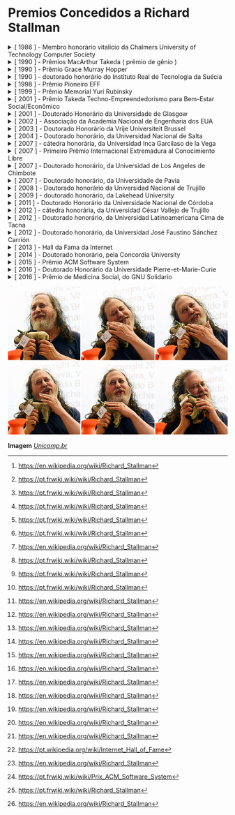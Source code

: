 # Premios Concedidos a Richard Stallman

<details> 
    <summary markdown="span">
        [ 1986 ] - Membro honorário vitalício da Chalmers University of Technology Computer Society
    </summary>

- **Ano da entrega:** 1986 [^4]
- **Local da entrega:** Chalmers University of Technology, Gotemburgo - Suécia
- **Motivo da premiação:** "Reconhecimento após palesta"

</details>

<details> 
    <summary markdown="span">
        [ 1990 ] - Prêmios MacArthur Takeda ( prêmio de gênio )
    </summary>

- **Ano da entrega:** 1990 [^1]
- **Local da entrega:** Fundação MacArthur
- **Motivo da premiação:** "Anualmente 20 a 30 americanos são reconhecidos por serem inteligentes, criativos, motivados e realizando um trabalho importante"

</details>

<details>
    <summary markdown="span">
        [ 1990 ] - Prêmio Grace Murray Hopper
    </summary>

- **Ano da entrega:** 1990 [^1]
- **Local da entrega:** Cidade de Nova Yorque
- **Motivo da premiação:** "Por seu trabalho inovador no desenvolvimento do editor extensível Emacs"

</details>

<details>
    <summary markdown="span">
        [ 1990 ] - doutorado honorário do Instituto Real de Tecnologia da Suécia 
    </summary>

- **Ano da entrega:** 1990 [^1]
- **Motivo da premiação:** Por seu trabalho inovador no desenvolvimento do editor extensível Emacs

</details>

<details>
    <summary markdown="span">
        [ 1998 ] - Prêmio Pioneiro EFF
    </summary>

- **Ano da entrega:** 1998 [^1]
- **Local da entrega:** Washington, Estados Unidos
- **Motivo da premiação:**"É uma distinção anual para pessoas que contribuíram significativamente para a capacitação de indivíduos por meio da TI"

</details>

<details>
    <summary markdown="span">
        [ 1999 ] - Prêmio Memorial Yuri Rubinsky
    </summary>

- **Ano da entrega:** 1999 [^1]
- **Local da entrega:** The Web Conference
- **Motivo da premiação:** De acordo com a fundação, é dado "a um indivíduo que contribuiu, através de uma vida inteira de esforços, para cuidar e alimentar a infraestrutura global de informação"

</details>

<details>
    <summary markdown="span">
        [ 2001 ] - Prêmio Takeda Techno-Empreendedorismo para Bem-Estar Social/Econômico
    </summary>

- **Ano da entrega:** 2001 [^4]
- **Local da entrega:** Japão 
- **Motivo da premiação:** "Por iniciar o movimento do software livre e liderar o desenvolvimento do sistema operacional GNU"

</details>

<details>
    <summary markdown="span">
        [ 2001 ] - Doutorado Honorário da Universidade de Glasgow
    </summary>

- **Ano da entrega:** 2001 [^1]
- **Local da entrega:** Glasgow, Escócia
- **Motivo da premiação:** "Título conquistado"

</details>

<details>
    <summary markdown="span">
        [ 2002 ] - Associação da Academia Nacional de Engenharia dos EUA 
    </summary>

- **Ano da entrega:** 2002 [^1]
- **Local da entrega:** 2101 Constitution Ave NW, Washington, DC , EUA
- **Motivo da premiação:** "Por iniciar o projeto GNU, que produziu ferramentas de software influentes e não proprietárias, e por fundar o movimento do software livre"

</details>

<details>
    <summary markdown="span">
        [ 2003 ] - Doutorado Honorário da Vrije Universiteit Brussel
    </summary>

- **Ano da entrega:** 2003 [^1]
- **Local da entrega:** Bruxelas, Bélgica
- **Motivo da premiação:** "Título conquistado"

</details>

<details>
    <summary markdown="span">
        [ 2004 ] - Doutorado honorário, da Universidad Nacional de Salta 
    </summary>

- **Ano da entrega:** 2004 [^4]
- **Local da entrega:** Salta Argentina
- **Motivo da premiação:** "Título conquistado"

</details>

<details>
    <summary markdown="span">
        [ 2007 ] - cátedra honorária, da Universidad Inca Garcilaso de la Vega
    </summary>

- **Ano da entrega:** 2007 [^4]
- **Local da entrega:** San Borja, Perú
- **Motivo da premiação:** "Título conquistado"

</details>

<details>
    <summary markdown="span">
        [ 2007 ] - Primeiro Prêmio Internacional Extremadura al Conocimiento Libre
    </summary>

 - **Ano da entrega:** 2007 [^4]
 - **Local da entrega:** Badajoz, Espanha
- **Motivo da premiação:** "Por ser a figura mais importante no movimento do software livre"

</details>

<details>
    <summary markdown="span">
        [ 2007 ] - Doutorado honorário, da Universidad de Los Angeles de Chimbote 
    </summary>

- **Ano da Entrega:** 2007
- **Local da entrega:** Chimbote, Peru [^4].
- **Motivo da premiação:** "Título conquistado"

</details>

<details>
    <summary markdown="span">
        [ 2007 ] - Doutorado honorário, da Universidade de Pavia
    </summary>

- **Ano da Entrega:** 2007
- **Local da entrega:** Lombardia, Itália [^4].
- **Motivo da premiação:** "Título conquistado"

</details>

<details>
    <summary markdown="span">
        [ 2008 ] - Doutorado honorário da Universidad Nacional de Trujillo
    </summary>

- **Ano da Entrega:** 2008
- **Local da entrega:** Trujillo, Perú [^4].
- **Motivo da premiação:** "Título conquistado"

</details>

<details>
    <summary markdown="span">
        [ 2009 ] - doutorado honorário, da Lakehead University
    </summary>

- **Ano da Entrega:** 2009
- **Local da entrega:** Ontario, Canadá [^4].
- **Motivo da premiação:** "Título conquistado"

</details>

<details>
    <summary markdown="span">
        [ 2011 ] - Doutorado Honorário da Universidade Nacional de Córdoba
    </summary>

- **Ano da Entrega:** 2011
- **Local da entrega:** Córdoba, Argentina [^4].
- **Motivo da premiação:** "Título conquistado"

</details>

<details>
    <summary markdown="span">
        [ 2012 ] - cátedra honorária, da Universidad César Vallejo de Trujillo
    </summary>

- **Ano da Entrega:** 2012
- **Local da entrega:** Trujillo, Perú [^4].
- **Motivo da premiação:** "Título conquistado"

</details>

<details>
    <summary markdown="span">
        [ 2012 ] - Doutorado honorário, da Universidad Latinoamericana Cima de Tacna
    </summary>

- **Ano da Entrega:** 2012
- **Local da entrega:** Tacna, Peru [^4].
- **Motivo da premiação:** "Título conquistado"

</details>

<details>
    <summary markdown="span">
        [ 2012 ] - Doutorado honorário, da Universidad José Faustino Sánchez Carrión 
    </summary>

- **Ano da Entrega:** 2012
- **Local da entrega:** Huacho, Peru [^4].
- **Motivo da premiação:** "Título conquistado"

</details>

<details>
    <summary markdown="span">
        [ 2013 ] - Hall da Fama da Internet
    </summary>

- **Ano da entrega:** 2013 [^2]
- **Local da entrega:** Berlim, Alemanha
- **Motivo da premiação:** Foi homenageado como inovador devido a criação do Projeto GNU, a GPL e suas contribuições filosóficas na fundação do Movimento do Software Livre.

</details>

<details>
    <summary markdown="span">
        [ 2014 ] - Doutorado honorário, pela Concordia University 
    </summary>

- **Ano da Entrega:** 2014
- **Local da entrega:** Montreal, Quebec Canadá [^4].
- **Motivo da premiação:** "Título conquistado"

</details>

<details>
    <summary markdown="span">
        [ 2015 ] - Prêmio ACM Software System
    </summary>

- **Ano da entrega:** 2015 [^3]
- **Motivo da premiação:** "Prêmio concedido a uma instituição ou pessoa ou pessoas selecionadas para o desenvolvimento de software que influenciou no longo prazo, que resultou em contribuições conceituais, contribuições comerciais ou ambos. Stallman o recebeu pelo desenvolvimento do GNU Compiler Collection, abreviado como GCC."

</details>

<details>
    <summary markdown="span">
        [ 2016 ] - Doutorado Honorário da Universidade Pierre-et-Marie-Curie
    </summary>

- **Ano da entrega:** 2016 [^1]
- **Local da entrega:** Quartier Latin, Paris, França
- **Motivo da premiação:** "Título conquistado"

</details>

<details>
    <summary markdown="span">
        [ 2016 ] - Prêmio de Medicina Social, do GNU Solidario 
    </summary>

- **Ano da entrega:** 2016 [^4]
- **Local da entrega:** Las Palmas de Gran Canaria , Espanha	
- **Motivo da premiação:** "Por ser o pai da filosofia do Software Livre e um ativista social. Projetos como GNU/Linux ou GNU Health não existiriam sem ele."

</details>

![comunidades GNU faces-gnu](https://github.com/ThomazSIUFLA/personalidades-sl/blob/main/stallman/img_comunidades_GNU_faces-gnu_20170602.jpg?raw=true)

**Imagem** *[Unicamp.br](https://www.unicamp.br/unicamp/noticias/2017/06/02/richard-stallman-lota-auditorio-no-cb-para-falar-sobre-software-livre)*

[^1]: https://pt.frwiki.wiki/wiki/Richard_Stallman
[^2]: https://pt.wikipedia.org/wiki/Internet_Hall_of_Fame
[^3]: https://pt.frwiki.wiki/wiki/Prix_ACM_Software_System
[^4]: https://en.wikipedia.org/wiki/Richard_Stallman


